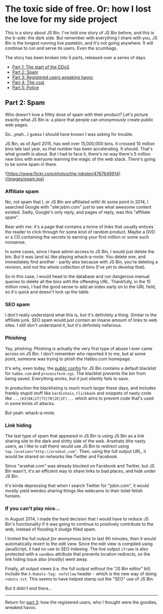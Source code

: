 # The toxic side of free. Or: how I lost the love for my side project

This is a story about JS Bin. I've told one story of JS Bin before, and this is the b-side: the dark side. But remember with everything I share with you, JS Bin is the longest running live pastebin, and it's not going anywhere. It will continue to run and serve its users. Even the scumbags.

<!--more-->

The story has been broken into 5 parts, released over a series of days.

- [Part 1: The start of the DDoS](/jsbin-toxic-part-1)
- [Part 2: Spam](/jsbin-toxic-part-2)
- [Part 3: Registered users wreaking havoc](/jsbin-toxic-part-3)
- [Part 4: The cost](/jsbin-toxic-part-4)
- [Part 5: Police](/jsbin-toxic-part-5)

## Part 2: Spam

Who doesn't love a filthy dose of spam with their product? Let's picture exactly what JS Bin is: a place that people can *anonymously* create public web pages.

So...yeah...I guess I should have known I was asking for trouble.

JS Bin, as of April 2015, has well over 15,000,000 bins. It crossed 10 million bins late last year, so that number has been accelerating. It should. That's what growth is about. But I had to face it, there's no way there's 5 million new bins with everyone learning the magic of the web stack. There's going to be some spam in there.

![https://www.flickr.com/photos/the-lobster/4767649914](/images/spam.jpg)

<!-- photo via: https://www.flickr.com/photos/the-lobster/4767649914 -->

### Affiliate spam

No, not spam that I, or JS Bin are affiliated with! At some point in 2014, I searched Google with "site:jsbin.com" just to see what awesome content existed. Sadly, Google's only reply, and pages of reply, was this "affiliate spam".

Bear with me: it's a page that contains a tonne of links that usually entices the reader to click through for some kind of random product. Maybe a DVD or a CD containing the secrets to earning your first million or some such nonsense.

In some cases, since I have admin access to JS Bin, I would just delete the bin. But it was (and is) like playing whack-a-mole. You delete one, and immediately find another - partly also because with JS Bin, you're deleting a revision, and not the whole collection of bins (I've yet to develop that).

So in this case, I would head to the database and run dangerous manual queries to delete all the bins with the offending URL. Thankfully, in the 15 million rows, I had the good sense to add an index early on to the URL field, so it's quick and doesn't lock up the table.

### SEO spam

I don't really understand what this is, but it's definitely a thing. Similar to the affiliate junk, SEO spam would just contain an insane amount of links to web sites. I still don't understand it, but it's definitely nefarious.

### Phishing

Yay, phishing. Phishing is actually the very first type of abuse I ever came across on JS Bin. I don't remember who reported it to me, but at some point, someone was trying to phish the Habbo.com homepage.

It's why, even today, the [*public* config](https://github.com/jsbin/jsbin/blob/771f007f3f49bbe3931a9818be75ad3e6edcf7fa/config.default.json#L66-L70) for JS Bin contains a default blacklist for `habbo.com` and `processform.cgi`. The blacklist prevents the bin from being saved. Everything works, but it just silently fails to save.

In production the blacklisting is much much larger these days, and includes frankly stupid stuff like `kardishain`, `Clickbank` and snippets of nasty code like `...|63|0A|27|73|70|2E|2F|...` which aims to prevent code that's used in some kinds of attacks.

But yeah: whack-a-mole.

### Link hiding

The last type of spam that appeared in JS Bin is using JS Bin as a link sharing site to the dark and shitty side of the web. Arsehats (the nasty users, as I like to call them) would use JS Bin to redirect using `top.location="http://arsehat.com"`. Then, using the full output URL, it would be shared on networks like Twitter and Facebook.

Since "arsehat.com" was already blocked on Facebook and Twitter, but JS Bin wasn't, it's an efficient way to share links to bad places, and hide under JS Bin.

It's kinda depressing that when I search Twitter for "jsbin.com", it would mostly yield weirdos sharing things like webcams to their toilet fetish funsies.

### If you can't play nice...

In August 2014, I made the hard decision that I would have to reduce JS Bin's functionality if it was going to continue to positively contribute to the web, instead of flooding it sludge filled spam.

I limited the full output *for anonymous bins* to last 90 minutes, then it would automatically revert to the edit view. Since the edit view is compiled using JavaScript, it had no use to SEO indexing. The live output `iframe` is also protected with a `sandbox` attribute that prevents location redirects, so the link hiding issue also (mostly) went away.

Finally, all output views (i.e. the full output without the "JS Bin editor" bit) include the `X-Robots-Tag: nofollow` header - which is the new way of doing `robots.txt`. This seems to have helped stamp out the "SEO" use of JS Bin.

But it didn't end there...

---

Return for [part 3](/jsbin-toxic-part-3): how the registered users, who I thought were the goodies, wreaked havoc.
